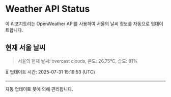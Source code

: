 
# Weather API Status

이 리포지토리는 OpenWeather API를 사용하여 서울의 날씨 정보를 자동으로 업데이트합니다.

## 현재 서울 날씨
> 서울의 현재 날씨: overcast clouds, 온도: 26.75°C, 습도: 81%

⏳ 업데이트 시간: 2025-07-31 15:19:53 (UTC)

---
자동 업데이트 봇에 의해 관리됩니다.
